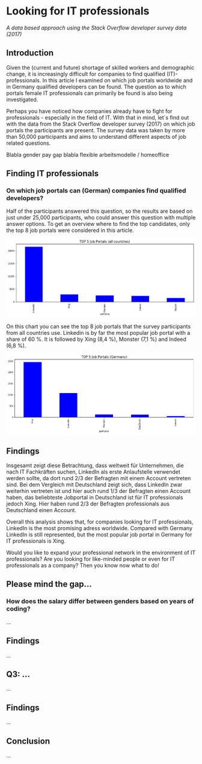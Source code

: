 # Looking for IT professionals
*A data based approach using the Stack Overflow developer survey data (2017)*


## Introduction
Given the (current and future) shortage of skilled workers and demographic change, it is increasingly difficult for companies to find qualified (IT)-professionals. In this article I examined on which job portals worldwide and in Germany qualified developers can be found. The question as to which portals female IT professionals can primarily be found is also being investigated.

Perhaps you have noticed how companies already have to fight for professionals - especially in the field of IT. With that in mind, let´s find out with the data from the Stack Overflow developer survey (2017) on which job portals the participants are present. The survey data was taken by more than 50,000 participants and aims to understand different aspects of job related questions.

Blabla gender pay gap
blabla flexible arbeitsmodelle / homeoffice


## Finding IT professionals
### On which job portals can (German) companies find qualified developers?

Half of the participants answered this question, so the results are based on just under 25,000 participants, who could answer this question with multiple answer options. To get an overview where to find the top candidates, only the top 8 job portals were considered in this article.

![Job Portals - All Countries](/images/JobPortals_all.png)

On this chart you can see the top 8 job portals that the survey participants  from all countries use. Linkedin is by far the most popular job portal with a share of 60 %. It is followed by Xing (8,4 %), Monster (7,1 %) and Indeed (6,8 %).

![Job Portals - Germany](/images/JobPortals_germany.png)

## Findings
Insgesamt zeigt diese Betrachtung, dass weltweit für Unternehmen, die nach IT Fachkräften suchen, LinkedIn als erste Anlaufstelle verwendet werden sollte, da dort rund 2/3 der Befragten mit einem Account vertreten sind. Bei dem Vergleich mit Deutschland zeigt sich, dass LinkedIn zwar weiterhin vertreten ist und hier auch rund 1/3 der Befragten einen Account haben, das beliebteste Jobportal in Deutschland ist für IT professionals jedoch Xing. Hier haben rund 2/3 der Befragten professionals aus Deutschland einen Account.

Overall this analysis shows that, for companies looking for IT professionals, LinkedIn is the most promising adress worldwide. Compared with Germany LinkedIn is still represented, but the most popular job portal in Germany for IT professionals is Xing.

Would you like to expand your professional network in the environment of IT professionals? Are you looking for like-minded people or even  for IT professionals as a company? Then you know now what to do!


## Please mind the gap...
### How does the salary differ between genders based on years of coding?
...


## Findings
...


## Q3: ...
...


## Findings
...


## Conclusion
...

